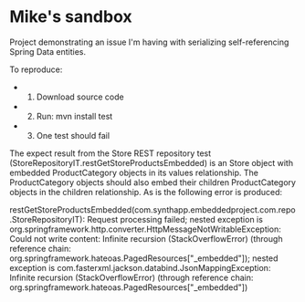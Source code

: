 # Mike's sandbox

Project demonstrating an issue I'm having with serializing self-referencing Spring Data entities.

To reproduce:

* 1. Download source code
* 2. Run: mvn install test
* 3. One test should fail
 
The expect result from the Store REST repository test (StoreRepositoryIT.restGetStoreProductsEmbedded) is an Store object with embedded ProductCategory objects in its values relationship. The ProductCategory objects should also embed their children ProductCategory objects in the children relationship. As is the following error is produced:

restGetStoreProductsEmbedded(com.synthapp.embeddedproject.com.repo.StoreRepositoryIT): Request processing failed; nested exception is org.springframework.http.converter.HttpMessageNotWritableException: Could not write content: Infinite recursion (StackOverflowError) (through reference chain: org.springframework.hateoas.PagedResources["_embedded"]); nested exception is com.fasterxml.jackson.databind.JsonMappingException: Infinite recursion (StackOverflowError) (through reference chain: org.springframework.hateoas.PagedResources["_embedded"])
